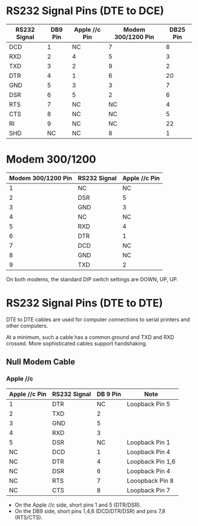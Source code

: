 # RS232 Signal Pins (DTE to DCE)

| RS232 Signal | DB9 Pin | Apple //c Pin | Modem 300/1200 Pin | DB25 Pin |
|---|---|---|---|---|
| DCD | 1 | NC | 7 | 8 |
| RXD | 2 | 4 | 5 | 3 |
| TXD | 3 | 2 | 9 | 2 |
| DTR | 4 | 1 | 6 | 20 |
| GND | 5 | 3 | 3 | 7 |
| DSR | 6 | 5 | 2 | 6 |
| RTS | 7 | NC | NC | 4 |
| CTS | 8 | NC | NC | 5 |
| RI | 9 | NC | NC | 22 |
| SHD | NC | NC | 8 | 1 |

# Modem 300/1200

| Modem 300/1200 Pin | RS232 Signal | Apple //c Pin |
|---|---|---|
| 1 | NC | NC |
| 2 | DSR | 5 |
| 3 | GND | 3 |
| 4 | NC | NC |
| 5 | RXD | 4 |
| 6 | DTR | 1 |
| 7 | DCD | NC |
| 8 | GND | NC |
| 9 | TXD | 2 |

On both modems, the standard DIP switch settings are DOWN, UP, UP.

# RS232 Signal Pins (DTE to DTE)

DTE to DTE cables are used for computer connections to serial printers and other computers.

At a minimum, such a cable has a common ground and TXD and RXD crossed. More sophisticated cables support handshaking.

## Null Modem Cable

### Apple //c

| Apple //c Pin | RS232 Signal | DB 9 Pin | Note |
|---|---|---|---|
| 1 | DTR | NC | Loopback Pin 5 |
| 2 | TXD | 2 |
| 3 | GND | 5 |
| 4 | RXD | 3 |
| 5 | DSR | NC | Loopback Pin 1 |
| NC | DCD | 1 | Loopback Pin 4 |
| NC | DTR | 4 | Loopback Pin 1,6 |
| NC | DSR | 6 | Loopback Pin 4 |
| NC | RTS | 7 | Looopback Pin 8 |
| NC | CTS | 8 | Loopback Pin 7 |

* On the Apple //c side, short pins 1 and 5 (DTR/DSR).
* On the DB9 side, short pins 1,4,6 (DCD/DTR/DSR) and pins 7,8 (RTS/CTS).
